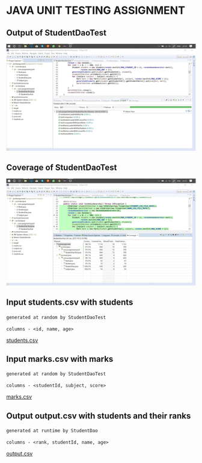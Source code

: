 # JAVA UNIT TESTING ASSIGNMENT

## Output of StudentDaoTest

<img src = "./results/StudentDAOtestOutput.jpg">

## Coverage of StudentDaoTest

<img src = "./results/totalCoverage.jpg">

## Input students.csv with students

`generated at random by StudentDaoTest`

`columns - <id, name, age>`

<a href = "./rankstudents/students.csv">students.csv</a>

## Input marks.csv with marks

`generated at random by StudentDaoTest`

`columns - <studentId, subject, score>`

<a href = "./rankstudents/marks.csv">marks.csv</a>

## Output output.csv with students and their ranks

`generated at runtime by StudentDao`

`columns - <rank, studentId, name, age>`

<a href = "./rankstudents/output.csv">output.csv</a>
